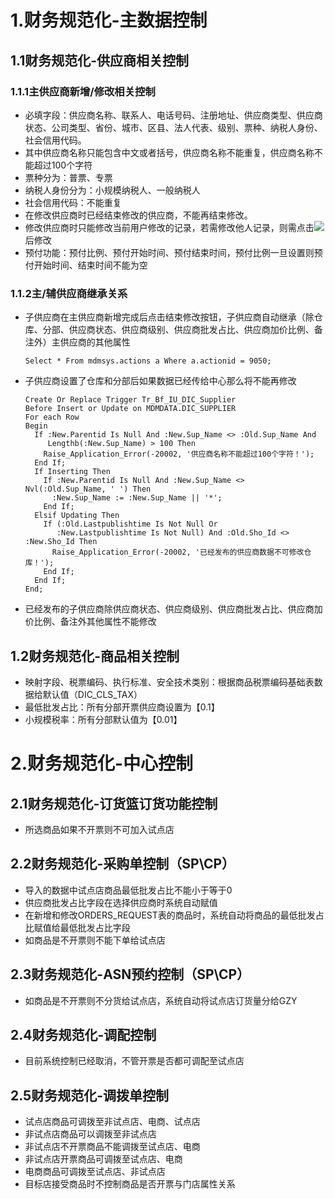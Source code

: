 # 1.财务规范化-主数据控制

## 1.1财务规范化-供应商相关控制

### 1.1.1主供应商新增/修改相关控制

-  必填字段：供应商名称、联系人、电话号码、注册地址、供应商类型、供应商状态、公司类型、省份、城市、区县、法人代表、级别、票种、纳税人身份、社会信用代码。
-  其中供应商名称只能包含中文或者括号，供应商名称不能重复，供应商名称不能超过100个字符
-  票种分为：普票、专票
-  纳税人身份分为：小规模纳税人、一般纳税人
-  社会信用代码：不能重复
-  在修改供应商时已经结束修改的供应商，不能再结束修改。
-  修改供应商时只能修改当前用户修改的记录，若需修改他人记录，则需点击![](E:\picture\003.png)后修改
-  预付功能：预付比例、预付开始时间、预付结束时间，预付比例一旦设置则预付开始时间、结束时间不能为空

### 1.1.2主/辅供应商继承关系

- 子供应商在主供应商新增完成后点击结束修改按钮，子供应商自动继承（除仓库、分部、供应商状态、供应商级别、供应商批发占比、供应商加价比例、备注外）主供应商的其他属性

  ```
  Select * From mdmsys.actions a Where a.actionid = 9050;
  ```

- 子供应商设置了仓库和分部后如果数据已经传给中心那么将不能再修改

  ```
  Create Or Replace Trigger Tr_Bf_IU_DIC_Supplier
  Before Insert or Update on MDMDATA.DIC_SUPPLIER
  For each Row
  Begin
    If :New.Parentid Is Null And :New.Sup_Name <> :Old.Sup_Name And
       Lengthb(:New.Sup_Name) > 100 Then
      Raise_Application_Error(-20002, '供应商名称不能超过100个字符！');
    End If;
    If Inserting Then
      If :New.Parentid Is Null And :New.Sup_Name <> Nvl(:Old.Sup_Name, ' ') Then
        :New.Sup_Name := :New.Sup_Name || '*';
      End If;
    Elsif Updating Then
      If (:Old.Lastpublishtime Is Not Null Or
         :New.Lastpublishtime Is Not Null) And :Old.Sho_Id <> :New.Sho_Id Then
        Raise_Application_Error(-20002, '已经发布的供应商数据不可修改仓库！');
      End If;
    End If;
  End;
  ```

  

-  已经发布的子供应商除供应商状态、供应商级别、供应商批发占比、供应商加价比例、备注外其他属性不能修改

## 1.2财务规范化-商品相关控制

-  映射字段、税票编码、执行标准、安全技术类别：根据商品税票编码基础表数据给默认值（DIC_CLS_TAX）
-  最低批发占比：所有分部开票供应商设置为【0.1】
-  小规模税率：所有分部默认值为【0.01】

# 2.财务规范化-中心控制

## 2.1财务规范化-订货篮订货功能控制

- 所选商品如果不开票则不可加入试点店

## 2.2财务规范化-采购单控制（SP\CP）

- 导入的数据中试点店商品最低批发占比不能小于等于0
- 供应商批发占比字段在选择供应商时系统自动赋值
- 在新增和修改ORDERS_REQUEST表的商品时，系统自动将商品的最低批发占比赋值给最低批发占比字段
- 如商品是不开票则不能下单给试点店

## 2.3财务规范化-ASN预约控制（SP\CP）

- 如商品是不开票则不分货给试点店，系统自动将试点店订货量分给GZY


## 2.4财务规范化-调配控制

- 目前系统控制已经取消，不管开票是否都可调配至试点店


## 2.5财务规范化-调拨单控制

- 试点店商品可调拨至非试点店、电商、试点店
- 非试点店商品可以调拨至非试点店
- 非试点店不开票商品不能调拨至试点店、电商
- 非试点店开票商品可调拨至试点店、电商
- 电商商品可调拨至试点店、非试点店
- 目标店接受商品时不控制商品是否开票与门店属性关系



